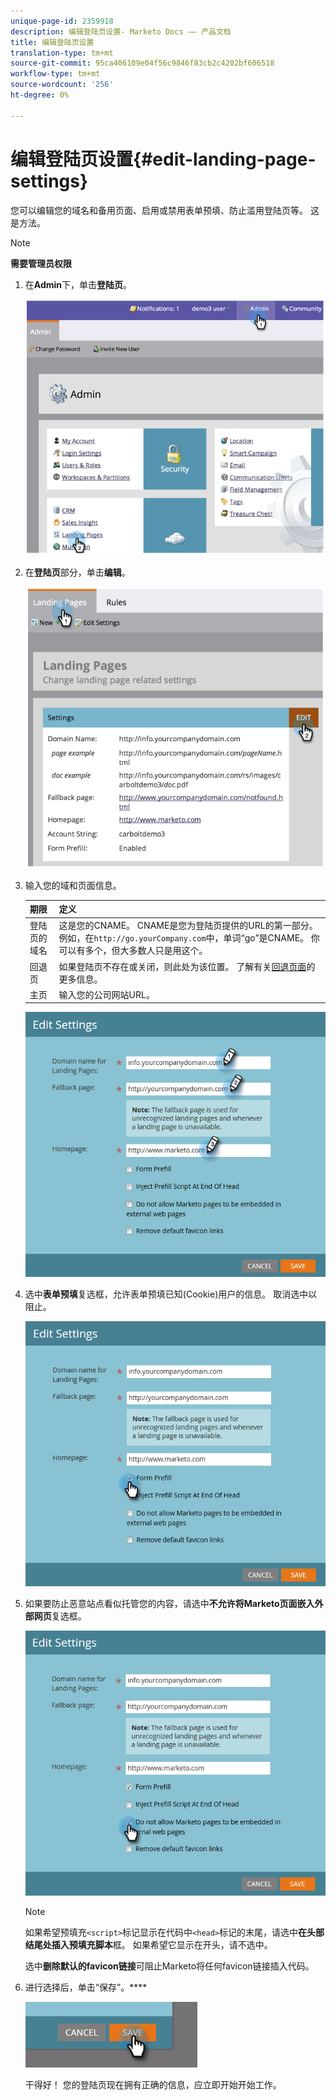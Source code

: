 ```yaml
---
unique-page-id: 2359918
description: 编辑登陆页设置- Marketo Docs —— 产品文档
title: 编辑登陆页设置
translation-type: tm+mt
source-git-commit: 95ca406109e04f56c9846f83cb2c4202bf606518
workflow-type: tm+mt
source-wordcount: '256'
ht-degree: 0%

---
```



# 编辑登陆页设置{#edit-landing-page-settings}

您可以编辑您的域名和备用页面、启用或禁用表单预填、防止滥用登陆页等。 这是方法。

>[!NOTE]
>
>**需要管理员权限**

1. 在&#x200B;**Admin**&#x200B;下，单击&#x200B;**登陆页**。

   ![](assets/image2014-9-10-9-3a47-3a40.png)

1. 在&#x200B;**登陆页**&#x200B;部分，单击&#x200B;**编辑**。

   ![](assets/image2014-9-10-9-3a47-3a12.png)

1. 输入您的域和页面信息。

   | 期限 | 定义 |
   |---|---|
   | 登陆页的域名 | 这是您的CNAME。 CNAME是您为登陆页提供的URL的第一部分。 例如，在`http://go.yourCompany.com`中，单词“go”是CNAME。 你可以有多个，但大多数人只是用这个。 |
   | 回退页 | 如果登陆页不存在或关闭，则此处为该位置。 了解有关[回退页面](set-a-fallback-page.md)的更多信息。 |
   | 主页 | 输入您的公司网站URL。 |

   ![](assets/three.png)

1. 选中&#x200B;**表单预填**&#x200B;复选框，允许表单预填已知(Cookie)用户的信息。 取消选中以阻止。

   ![](assets/four.png)

1. 如果要防止恶意站点看似托管您的内容，请选中&#x200B;**不允许将Marketo页面嵌入外部网页**&#x200B;复选框。

   ![](assets/five.png)

   >[!NOTE]
   >
   >如果希望预填充`<script>`标记显示在代码中`<head>`标记的末尾，请选中&#x200B;**在头部结尾处插入预填充脚本**&#x200B;框。 如果希望它显示在开头，请不选中。
   >
   >选中&#x200B;**删除默认的favicon链接**&#x200B;可阻止Marketo将任何favicon链接插入代码。

1. 进行选择后，单击“保存”。****

   ![](assets/six.png)

   干得好！ 您的登陆页现在拥有正确的信息，应立即开始开始工作。

